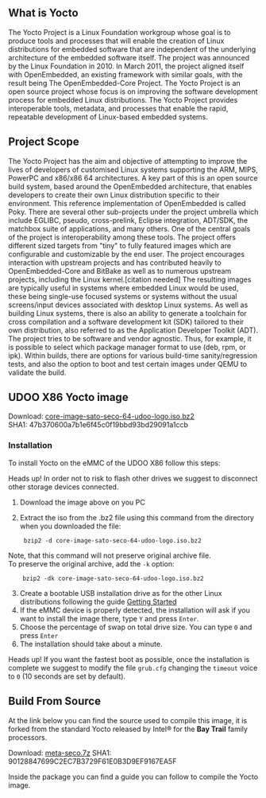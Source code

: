 ## What is Yocto
The Yocto Project is a Linux Foundation workgroup whose goal is to produce tools and processes that will enable the creation of Linux
distributions for embedded software that are independent of the underlying architecture of the embedded software itself.
The project was announced by the Linux Foundation in 2010.
In March 2011, the project aligned itself with OpenEmbedded, an existing framework with similar goals, with the result being The OpenEmbedded-Core Project.
The Yocto Project is an open source project whose focus is on improving the software development process for embedded Linux distributions.
The Yocto Project provides interoperable tools, metadata, and processes that enable the rapid, repeatable development of Linux-based embedded systems.

## Project Scope
The Yocto Project has the aim and objective of attempting to improve the lives of developers of customised Linux systems supporting the ARM, MIPS, PowerPC and x86/x86 64 architectures. A key part of this is an open source build system, based around the OpenEmbedded architecture, that enables developers to create their own Linux distribution specific to their environment.
This reference implementation of OpenEmbedded is called Poky.
There are several other sub-projects under the project umbrella which include EGLIBC, pseudo, cross-prelink, Eclipse integration, ADT/SDK, the matchbox suite of applications, and many others. One of the central goals of the project is interoperability among these tools.
The project offers different sized targets from "tiny" to fully featured images which are configurable and customizable by the end user. The project encourages interaction with upstream projects and has contributed heavily to OpenEmbedded-Core and BitBake as well as to numerous upstream projects, including the Linux kernel.[citation needed] The resulting images are typically useful in systems where embedded Linux would be used, these being single-use focused systems or systems without the usual screens/input devices associated with desktop Linux systems.
As well as building Linux systems, there is also an ability to generate a toolchain for cross compilation and a software development kit (SDK) tailored to their own distribution, also referred to as the Application Developer Toolkit (ADT). The project tries to be software and vendor agnostic. Thus, for example, it is possible to select which package manager format to use (deb, rpm, or ipk).
Within builds, there are options for various build-time sanity/regression tests, and also the option to boot and test certain images under QEMU to validate the build.

## UDOO X86 Yocto image
Download: [core-image-sato-seco-64-udoo-logo.iso.bz2](http://download.udoo.org/files/UDOO_X86/Yocto_braswell/core-image-sato-seco-64-udoo-logo.iso.bz2)     
SHA1: 47b370600a7b1e6f45c0f19bbd93bd29091a1ccb

### Installation
To install Yocto on the eMMC of the UDOO X86 follow this steps:

<span class="label label-warning">Heads up!</span> In order not to risk to flash other drives we suggest to disconnect other storage devices connected.

1. Download the image above on you PC
2. Extract the iso from the .bz2 file using this command from the directory when you downloaded the file:  

        bzip2 -d core-image-sato-seco-64-udoo-logo.iso.bz2
Note, that this command will not preserve original archive file.  
To preserve the original archive, add the `-k` option:

        bzip2 -dk core-image-sato-seco-64-udoo-logo.iso.bz2

3. Create a bootable USB installation drive as for the other Linux distributions following the guide [Getting Started](https://www.udoo.org/get-started-x86/)
4. If the eMMC device is properly detected, the installation will ask if you want to install the image there, type `Y` and press `Enter`.
5. Choose the percentage of swap on total drive size. You can type `0` and press `Enter`
5. The installation should take about a minute.

<span class="label label-warning">Heads up!</span> If you want the fastest boot as possible, once the installation is complete we suggest to modify the file `grub.cfg` changing the `timeout` voice to `0` (10 seconds are set by default).

## Build From Source

At the link below you can find the source used to compile this image, it is forked from the standard Yocto released by Intel&reg; for the **Bay Trail** family processors.

Download: [meta-seco.7z](http://download.udoo.org/files/UDOO_X86/Yocto_braswell/meta-seco.7z)
SHA1: 90128847699C2EC7B3729F61E0B3D9EF9167EA5F

Inside the package you can find a guide you can follow to compile the Yocto image.
